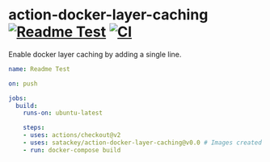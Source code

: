 # action-docker-layer-caching [![Readme Test](https://github.com/satackey/action-docker-layer-caching/workflows/Readme%20Test/badge.svg)](https://github.com/satackey/action-docker-layer-caching/actions?query=workflow%3A%22Readme+Test%22) [![CI](https://github.com/satackey/action-docker-layer-caching/workflows/CI/badge.svg)](https://github.com/satackey/action-docker-layer-caching/actions?query=workflow%3ACI)

Enable docker layer caching by adding a single line.

```yaml
name: Readme Test

on: push

jobs:
  build:
    runs-on: ubuntu-latest

    steps:
    - uses: actions/checkout@v2
    - uses: satackey/action-docker-layer-caching@v0.0 # Images created after this action is called are cached.
    - run: docker-compose build
```
